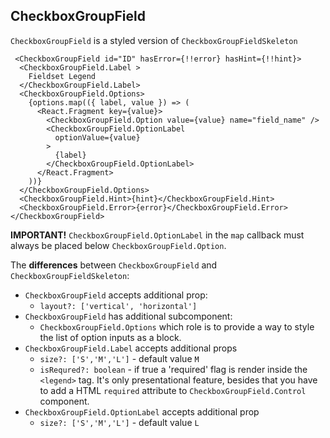## CheckboxGroupField

`CheckboxGroupField` is a styled version of `CheckboxGroupFieldSkeleton`

```
 <CheckboxGroupField id="ID" hasError={!!error} hasHint={!!hint}>
  <CheckboxGroupField.Label >
    Fieldset Legend
  </CheckboxGroupField.Label>
  <CheckboxGroupField.Options>
    {options.map(({ label, value }) => (
      <React.Fragment key={value}>
        <CheckboxGroupField.Option value={value} name="field_name" />
        <CheckboxGroupField.OptionLabel
          optionValue={value}
        >
          {label}
        </CheckboxGroupField.OptionLabel>
      </React.Fragment>
    ))}
  </CheckboxGroupField.Options>
  <CheckboxGroupField.Hint>{hint}</CheckboxGroupField.Hint>
  <CheckboxGroupField.Error>{error}</CheckboxGroupField.Error>
</CheckboxGroupField>
```

**IMPORTANT!** `CheckboxGroupField.OptionLabel` in the `map` callback must always be placed below `CheckboxGroupField.Option`.

The **differences** between `CheckboxGroupField` and `CheckboxGroupFieldSkeleton`:

- `CheckboxGroupField` accepts additional prop:
  - `layout?: ['vertical', 'horizontal']`
- `CheckboxGroupField` has additional subcomponent:
  - `CheckboxGroupField.Options` which role is to provide a way to style the list of option inputs as a block.
- `CheckboxGroupField.Label` accepts additional props
  - `size?: ['S','M','L']` - default value `M`
  - `isRequred?: boolean` - if true a 'required' flag is render inside the `<legend>` tag. It's only presentational feature, besides that you have to add a HTML `required` attribute to `CheckboxGroupField.Control` component.
- `CheckboxGroupField.OptionLabel` accepts additional prop
  - `size?: ['S','M','L']` - default value `L`

